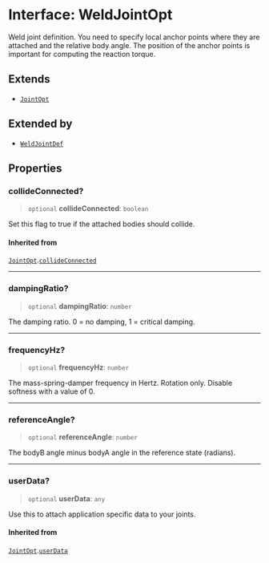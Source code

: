# Interface: WeldJointOpt

Weld joint definition. You need to specify local anchor points where they are
attached and the relative body angle. The position of the anchor points is
important for computing the reaction torque.

## Extends

- [`JointOpt`](JointOpt)

## Extended by

- [`WeldJointDef`](WeldJointDef)

## Properties

### collideConnected?

> `optional` **collideConnected**: `boolean`

Set this flag to true if the attached bodies
should collide.

#### Inherited from

[`JointOpt`](JointOpt).[`collideConnected`](JointOpt#collideconnected)

***

### dampingRatio?

> `optional` **dampingRatio**: `number`

The damping ratio. 0 = no damping, 1 = critical damping.

***

### frequencyHz?

> `optional` **frequencyHz**: `number`

The mass-spring-damper frequency in Hertz. Rotation only. Disable softness
with a value of 0.

***

### referenceAngle?

> `optional` **referenceAngle**: `number`

The bodyB angle minus bodyA angle in the reference state (radians).

***

### userData?

> `optional` **userData**: `any`

Use this to attach application specific data to your joints.

#### Inherited from

[`JointOpt`](JointOpt).[`userData`](JointOpt#userdata)
